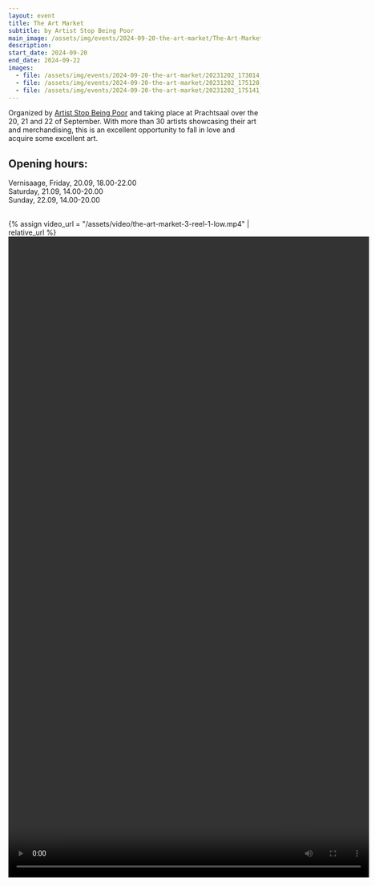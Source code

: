 ```yaml
---
layout: event
title: The Art Market
subtitle: by Artist Stop Being Poor
main_image: /assets/img/events/2024-09-20-the-art-market/The-Art-Market-3-posters-04-crop.webp
description: 
start_date: 2024-09-20
end_date: 2024-09-22
images: 
  - file: /assets/img/events/2024-09-20-the-art-market/20231202_173014_Original-scaled.webp
  - file: /assets/img/events/2024-09-20-the-art-market/20231202_175128_Original-768x1024.webp
  - file: /assets/img/events/2024-09-20-the-art-market/20231202_175141_Original-768x1024.webp
---
```



Organized by [Artist Stop Being Poor](https://artiststopbeingpoor.club/the-art-market/) and taking place at Prachtsaal over the 20, 21 and 22 of September. With more than 30 artists showcasing their art and merchandising, this is an excellent opportunity to fall in love and acquire some excellent art.

## Opening hours:
Vernisaage, Friday, 20.09, 18.00-22.00<br>
Saturday, 21.09, 14.00-20.00<br>
Sunday, 22.09, 14.00-20.00<br>
<br>

{% assign video_url = "/assets/video/the-art-market-3-reel-1-low.mp4" | relative_url %}
<video width="720" height="1280" controls>
  <source src="{{ video_url }}" type="video/mp4">
  Your browser does not support the video tag.
</video>
